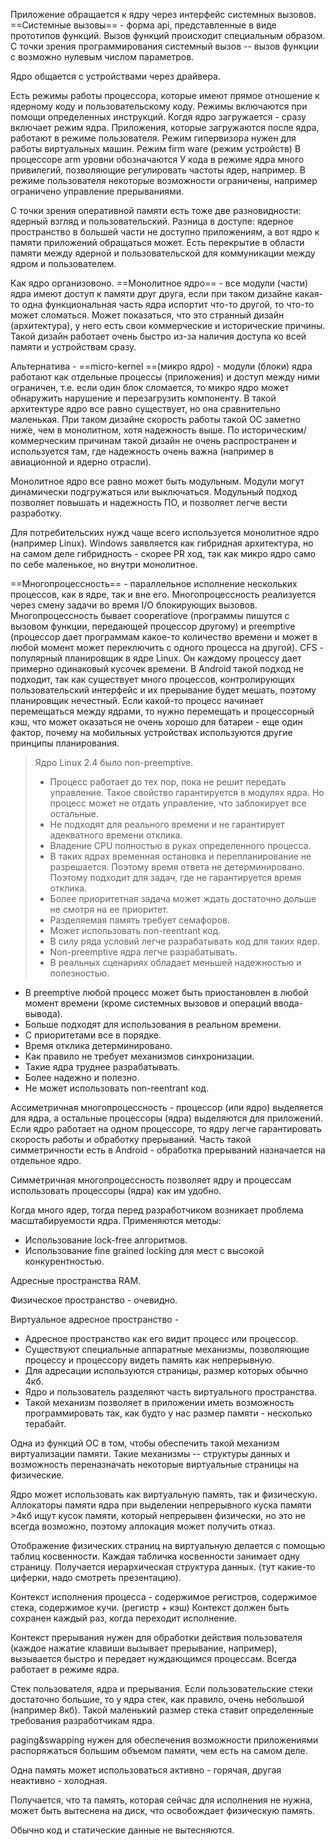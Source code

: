 Приложение обращается к ядру через интерфейс системных вызовов. 
==Системные вызовы== - форма api, представленные в виде прототипов функций. Вызов функций происходит специальным образом. 
С точки зрения программирования системный вызов -- вызов функции с возможно нулевым числом параметров. 

Ядро общается с устройствами через драйвера. 

Есть режимы работы процессора, которые имеют прямое отношение к ядерному коду и пользовательскому коду. Режимы включаются при помощи определенных инструкций. Когдя ядро загружается - сразу включает режим ядра. Приложения, которые загружаются после ядра, работают в режиме пользователя.
Режим гипервизора нужен для работы виртуальных машин. 
Режим firm ware (режим устройств) 
В процессоре arm уровни обозначаются 
У кода в режиме ядра много привилегий, позволяющие регулировать частоты ядер, например.
В режиме пользователя некоторые возможности ограничены, например ограничено управление прерываниями.

С точки зрения оперативной памяти есть тоже две разновидности: ядерный взгляд и пользовательский. 
Разница в доступе: ядерное пространство в большей части не доступно приложениям, а вот ядро к памяти приложений обращаться может. Есть перекрытие в области памяти между ядерной и пользовательской для коммуникации между ядром и пользователем.


Как ядро организовоно. 
==Монолитное ядро== - все модули (части) ядра имеют доступ к памяти друг друга, если при таком дизайне какая-то одна функциональная часть ядра испортит что-то другой, то что-то может сломаться. Может показаться, что это странный дизайн (архитектура), у него есть свои коммерческие и исторические причины. Такой дизайн работает очень быстро из-за наличия доступа ко всей памяти и устройствам сразу. 

Альтернатива - ==micro-kernel ==(микро ядро) - модули (блоки) ядра работают как отдельные процессы (приложения) и доступ между ними ограничен, т.е. если один блок сломается, то микро ядро может обнаружить нарушение и перезагрузить компоненту. 
В такой архитектуре ядро все равно существует, но она сравнительно маленькая. 
При таком дизайне скорость работы такой ОС заметно ниже, чем в монолитном, хотя надежность выше. По историческим/коммерческим причинам такой дизайн не очень распространен и используется там, где надежность очень важна (например в авиационной и ядерно отрасли).

Монолитное ядро все равно может быть модульным. Модули могут динамически подгружаться или выключаться. Модульный подход позволяет повышать и надежность ПО, и позволяет легче вести разработку.

Для потребительских нужд чаще всего используется монолитное ядро (например Linux).
Windows заявляется как гибридная архитектура, но на самом деле гибридность - скорее PR ход, так как микро ядро само по себе маленькое, но внутри монолитное. 

==Многопроцессность== - параллельное исполнение нескольких процессов, как в ядре, так и вне его.
Многопроцессность реализуется через смену задачи во время I/O блокирующих вызовов.
Многопроцессность бывает cooperatiove (программы пишутся с вызовом функции, передающей процессор другому) и preemptive (процессор дает программам какое-то количество времени и может в любой момент может переключить с одного процесса на другой). 
CFS - популярный планировщик в ядре Linux. Он каждому процессу дает примерно одинаковый кусочек времени.
В Android такой подход не подходит, так как существует много процессов, контролирующих пользовательский интерфейс и их прерывание будет мешать, поэтому планировщик нечестный. 
Если какой-то процесс начинает перемещаться между ядрами, то нужно перемещать и процессорный кэш, что может оказаться не очень хорошо для батареи - еще один фактор, почему на мобильных устройствах используются другие принципы планирования. 

> Ядро Linux 2.4 было non-preemptive. 
> - Процесс работает до тех пор, пока не решит передать управление. Такое свойство гарантируется в модулях ядра. Но процесс может не отдать управление, что заблокирует все остальные.
> - Не подходят для реального времени и не гарантирует адекватного времени отклика.
> - Владение CPU полностью в руках определенного процесса. 
> - В таких ядрах временная остановка и перепланирование не разрешается. Поэтому время ответа не детерминировано. Поэтому подходит для задач, где не гарантируется время отклика.
> - Более приоритетная задача может ждать достаточно дольше не смотря на ее приоритет.
> - Разделяемая память требует семафоров.
> - Может использовать non-reentrant код.
> - В силу ряда условий легче разрабатывать код для таких ядер. 
> - Non-preemptive ядра легче разрабатывать.
> - В реальных сценариях обладает меньшей надежностью и полезностью. 

- В preemptive любой процесс может быть приостановлен в любой момент времени (кроме системных вызовов и операций ввода-вывода).
- Больше подходят для использования в реальном времени.
- С приоритетами все в порядке.
- Время отклика детерминировано. 
- Как правило не требует механизмов синхронизации. 
- Такие ядра труднее разрабатывать.
- Более надежно и полезно.
- Не может использовать non-reentrant код.

Ассиметричная многопроцессность - процессор (или ядро) выделяется для ядра, а остальные процессоры (ядра) выделяются для приложений. 
Если ядро работает на одном процессоре, то ядру легче гарантировать скорость работы и обработку прерываний. Часть такой симметричности есть в Android - обработка прерываний назначается на отдельное ядро. 

Симметричная многопроцессность позволяет ядру и процессам использовать процессоры (ядра) как им удобно.

Когда много ядер, тогда перед разработчиком возникает проблема масштабируемости ядра. Применяются методы:
- Использование lock-free алгоритмов. 
- Использование fine grained locking для мест с высокой конкурентностью.

Адресные пространства RAM.

Физическое пространство - очевидно.

Виртуальное адресное пространство - 
- Адресное пространство как его видит процесс или процессор. 
- Существуют специальные аппаратные механизмы, позволяющие процессу и процессору видеть память как непрерывную. 
- Для адресации используются страницы, размер которых обычно 4кб. 
- Ядро и пользователь разделяют часть виртуального пространства.
- Такой механизм позволяет в приложении иметь возможность программировать так, как будто у нас размер памяти - несколько терабайт.

Одна из функций ОС в том, чтобы обеспечить такой механизм виртуализации памяти. 
Такие механизмы -- структуры данных и возможность переназначать некоторые виртуальные страницы на физические.

Ядро может использовать как виртуальную память, так и физическую. Аллокаторы памяти ядра при выделении непрерывного куска памяти >4кб ищут кусок памяти, который непрерывен физически, но это не всегда возможно, поэтому аллокация может получить отказ. 

Отображение физических страниц на виртуальную делается с помощью таблиц косвенности.
Каждая табличка косвенности занимает одну страницу. 
Получается иерархическая структура данных. (тут какие-то циферки, надо смотреть презентацию).

Контекст исполнения процесса - содержимое регистров, содержимое стека, содержимое кучи.  (регистр + кэш)
Контекст должен быть сохранен каждый раз, когда переходит исполнение.

Контекст прерывания нужен для обработки действия пользователя (каждое нажатие клавиши вызывает прерывание, например), вызывается быстро и передает нуждающимся процессам. Всегда работает в режиме ядра. 

Стек пользователя, ядра и прерывания.
Если пользовательские стеки достаточно большие, то у ядра стек, как правило, очень небольшой (например 8кб). Такой маленький размер стека ставит определенные требования разработчикам ядра. 

paging&swapping нужен для обеспечения возможности приложениями распоряжаться большим объемом памяти, чем есть на самом деле.

Одна память может использоваться активно - горячая, другая неактивно - холодная.

Получается, что та память, которая сейчас для исполнения не нужна, может быть вытеснена на диск, что освобождает физическую память.

Обычно код и статические данные не вытесняются.

